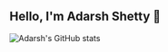 ## Hello, I'm Adarsh Shetty 👋

<!-- - 🌱 I’m currently learning C++
- 💬 Ask me about Python, Django, HTML, CSS, Javascript
- Check out my live pet projects here: https://linktr.ee/adarshetty -->

![Adarsh's GitHub stats](https://github-readme-stats.vercel.app/api?username=ObliviousParadigm&count_private=true&show_icons=true&theme=dark)
